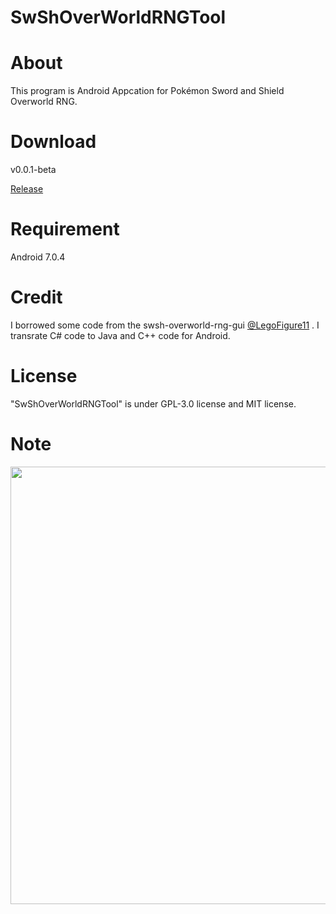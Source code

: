 # SwShOverWorldRNGTool

# About

This program is Android Appcation for Pokémon Sword and Shield Overworld RNG.

# Download


v0.0.1-beta

[Release](https://github.com/IPA989/SwShOverWorldRNGTool/releases/tag/v0.0.1-beta)

# Requirement

Android 7.0.4

# Credit

I borrowed some code from the swsh-overworld-rng-gui [@LegoFigure11](https://github.com/LegoFigure11/) .
I transrate C# code to Java and C++ code for Android.

# License

"SwShOverWorldRNGTool" is under GPL-3.0 license and MIT license.

# Note
<img src="https://user-images.githubusercontent.com/77717272/148642155-6aed6cbb-c186-49ae-9b25-22e88ed379ab.png" width="700px">
